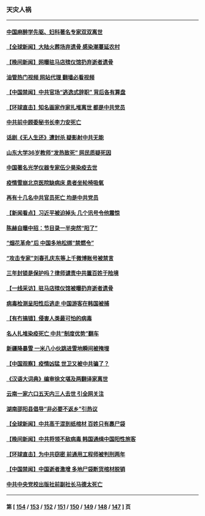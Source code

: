 ### 天灾人祸
---
#### [中国麻醉学先驱、妇科著名专家双双离世](../../pages/ncid280/n13900780.md?01062045) 
#### [【全球新闻】大陆火葬场弃遗骨 感染潮蔓延农村](../../pages/ncid280/n13900752.md?01062045) 
#### [【晚间新闻】网曝驻马店殡仪馆扔弃逝者遗骨](../../pages/ncid280/n13900753.md?01062045) 
#### [油管热门视频 网站代理 翻墙必看视频](http://138.2.39.72:81/youtube.html?epic-marker?01062045)
#### [【中国禁闻】中共官场“逃逸式辞职” 背后各有算盘](../../pages/ncid280/n13900267.md?01062045) 
#### [【环球直击】知名画家作家扎堆离世 都是中共党员](../../pages/ncid280/n13900187.md?01062045) 
#### [中共前中顾委秘书长李力安死亡](../../pages/ncid280/n13900499.md?01062045) 
#### [话剧《无人生还》遭封杀 疑影射中共无能](../../pages/ncid280/n13900559.md?01062045) 
#### [山东大学36岁教师“发热致死” 网民质疑死因](../../pages/ncid280/n13900496.md?01062045) 
#### [中国著名光学仪器专家伍少昊染疫去世](../../pages/ncid280/n13900412.md?01062045) 
#### [疫情雪崩北京医院缺病床 患者坐轮椅吸氧](../../pages/ncid280/n13900282.md?01062045) 
#### [再有十几名中共官员死亡 均是中共党员](../../pages/ncid280/n13900394.md?01062045) 
#### [【新闻看点】习近平被迫掉头 几个讯号令他震惊](../../pages/ncid280/n13900365.md?01062045) 
#### [陈赫自曝中招：节目录一半突然“阳了”](../../pages/ncid280/n13900268.md?01062045) 
#### [“烟花革命”后 中国多地松绑“禁燃令”](../../pages/ncid280/n13900297.md?01062045) 
#### [“攻击专家”刘春孔庆东等上千微博账号被禁言](../../pages/ncid280/n13900222.md?01062045) 
#### [三年封锁是保护吗？律师谴责中共置百姓于险境](../../pages/ncid280/n13899964.md?01062045) 
#### [【一线采访】驻马店殡仪馆被曝扔弃逝者遗骨](../../pages/ncid280/n13899997.md?01062045) 
#### [病毒检测呈阳性后逃走 中国游客在韩国被捕](../../pages/ncid280/n13900160.md?01062045) 
#### [【有冇搞错】侵害人类最可怕的病毒](../../pages/ncid280/n13900180.md?01062045) 
#### [名人扎堆染疫死亡 中共“制度优势”翻车](../../pages/ncid280/n13899597.md?01062045) 
#### [新疆降暴雪 一米八小伙跳进雪地瞬间被掩埋](../../pages/ncid280/n13900059.md?01062045) 
#### [【中国观察】疫情凶猛 世卫又被中共骗了？](../../pages/ncid280/n13899876.md?01062045) 
#### [《汉语大词典》编审徐文堪及两翻译家离世](../../pages/ncid280/n13899987.md?01062045) 
#### [云南一家六口五天内三人去世 引全网关注](../../pages/ncid280/n13899971.md?01062045) 
#### [湖南邵阳县倡导“非必要不返乡”引热议](../../pages/ncid280/n13899950.md?01062045) 
#### [【全球新闻】中共高干混到纸棺材 百姓只有裹尸袋](../../pages/ncid280/n13899962.md?01062045) 
#### [【晚间新闻】中共将领不敌病毒 韩国通缉中国阳性旅客](../../pages/ncid280/n13899961.md?01062045) 
#### [【环球直击】为中共窃密 前通用工程师被判刑两年](../../pages/ncid280/n13899505.md?01062045) 
#### [【中国禁闻】中国逝者激增 多地尸袋断货棺材脱销](../../pages/ncid280/n13899545.md?01062045) 
#### [中共中央党校出版社前副社长马德太死亡](../../pages/ncid280/n13899895.md?01062045) 

---
#### 第 [ [154](./154.md?01062045) / [153](./153.md?01062045) / [152](./152.md?01062045) / [151](./151.md?01062045) / [150](./150.md?01062045) / [149](./149.md?01062045) / [148](./148.md?01062045) / [147](./147.md?01062045) ] 页
